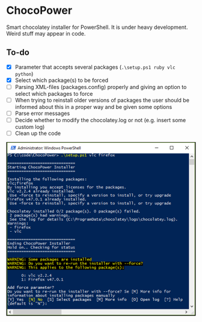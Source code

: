 # ChocoPower
Smart chocolatey installer for PowerShell. It is under heavy development. Weird stuff may appear in code.

## To-do
- [x] Parameter that accepts several packages (`.\setup.ps1 ruby vlc python`)
- [x] Select which package(s) to be forced
- [ ] Parsing XML-files (packages.config) properly and giving an option to select which packages to force
- [ ] When trying to reinstall older versions of packages the user should be informed about this in a proper way and be given some options
- [ ] Parse error messages
- [ ] Decide whether to modify the chocolatey.log or not (e.g. insert some custom log)
- [ ] Clean up the code

![Image for ChocoPower](chocopower.png)

